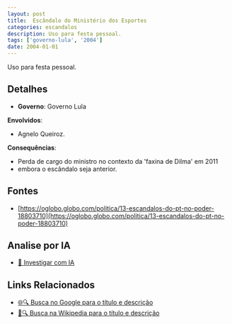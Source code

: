 ```yaml
---
layout: post
title:  Escândalo do Ministério dos Esportes
categories: escandalos
description: Uso para festa pessoal.
tags: ['governo-lula', '2004']
date: 2004-01-01
---
```


Uso para festa pessoal.

## Detalhes
- **Governo**: Governo Lula

**Envolvidos**:
- Agnelo Queiroz.


**Consequências**:
- Perda de cargo do ministro no contexto da 'faxina de Dilma' em 2011
- embora o escândalo seja anterior.


## Fontes
- [https://oglobo.globo.com/politica/13-escandalos-do-pt-no-poder-18803710](https://oglobo.globo.com/politica/13-escandalos-do-pt-no-poder-18803710)


## Analise por IA
- [🤖 Investigar com IA](https://www.perplexity.ai/search?q=Esc%C3%A2ndalo%20do%20Minist%C3%A9rio%20dos%20Esportes%20Uso%20para%20festa%20pessoal.%20Governo%20Lula)

## Links Relacionados
- [🌐🔍 Busca no Google para o título e descrição](https://www.google.com/search?q=Esc%C3%A2ndalo%20do%20Minist%C3%A9rio%20dos%20Esportes%20Uso%20para%20festa%20pessoal.%20Governo%20Lula)
- [📖🔍 Busca na Wikipedia para o título e descrição](https://pt.wikipedia.org/w/index.php?search=Esc%C3%A2ndalo%20do%20Minist%C3%A9rio%20dos%20Esportes%20Uso%20para%20festa%20pessoal.%20Governo%20Lula)

